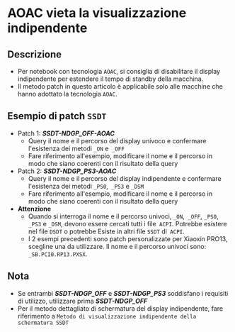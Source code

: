 # AOAC vieta la visualizzazione indipendente

## Descrizione

- Per notebook con tecnologia `AOAC`, si consiglia di disabilitare il display indipendente per estendere il tempo di standby della macchina.
- Il metodo patch in questo articolo è applicabile solo alle macchine che hanno adottato la tecnologia `AOAC`.

## Esempio di patch `SSDT`

- Patch 1: ***SSDT-NDGP_OFF-AOAC***
  - Query il nome e il percorso del display univoco e confermare l'esistenza dei metodi `_ON` e` _OFF`
  - Fare riferimento all'esempio, modificare il nome e il percorso in modo che siano coerenti con il risultato della query
- Patch 2: ***SSDT-NDGP_PS3-AOAC***
  - Query il nome e il percorso del display indipendente e confermare l'esistenza dei metodi `_PS0`,` _PS3` e `_DSM`
  - Fare riferimento all'esempio, modificare il nome e il percorso in modo che siano coerenti con il risultato della query
- **Attenzione**
  - Quando si interroga il nome e il percorso univoci, `_ON`,` _OFF`, `_PS0`,` _PS3` e `_DSM`, devono essere cercati tutti i file` ACPI`. Potrebbe esistere nel file `DSDT` o potrebbe Esiste in altri file `SSDT` di` ACPI`.
  - I 2 esempi precedenti sono patch personalizzate per Xiaoxin PRO13, scegline una da utilizzare. Il nome e il percorso univoci sono: `_SB.PCI0.RP13.PXSX`.

## Nota

- Se entrambi ***SSDT-NDGP_OFF​​*** e ***SSDT-NDGP_PS3*** soddisfano i requisiti di utilizzo, utilizzare prima ***SSDT-NDGP_OFF​​***
- Per il metodo dettagliato di schermatura del display indipendente, fare riferimento a `Metodo di visualizzazione indipendente della schermatura SSDT`
